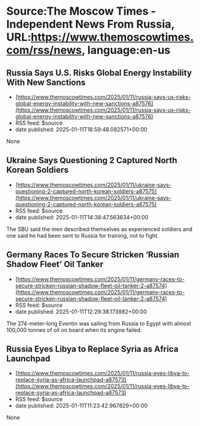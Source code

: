 # Source:The Moscow Times - Independent News From Russia, URL:https://www.themoscowtimes.com/rss/news, language:en-us

## Russia Says U.S. Risks Global Energy Instability With New Sanctions
 - [https://www.themoscowtimes.com/2025/01/11/russia-says-us-risks-global-energy-instability-with-new-sanctions-a87576](https://www.themoscowtimes.com/2025/01/11/russia-says-us-risks-global-energy-instability-with-new-sanctions-a87576)
 - RSS feed: $source
 - date published: 2025-01-11T18:59:48.082571+00:00

None

## Ukraine Says Questioning 2 Captured North Korean Soldiers
 - [https://www.themoscowtimes.com/2025/01/11/ukraine-says-questioning-2-captured-north-korean-soldiers-a87575](https://www.themoscowtimes.com/2025/01/11/ukraine-says-questioning-2-captured-north-korean-soldiers-a87575)
 - RSS feed: $source
 - date published: 2025-01-11T14:38:47.563634+00:00

The SBU said the men described themselves as experienced soldiers and one said he had been sent to Russia for training, not to fight.

## Germany Races To Secure Stricken ‘Russian Shadow Fleet’ Oil Tanker
 - [https://www.themoscowtimes.com/2025/01/11/germany-races-to-secure-stricken-russian-shadow-fleet-oil-tanker-2-a87574](https://www.themoscowtimes.com/2025/01/11/germany-races-to-secure-stricken-russian-shadow-fleet-oil-tanker-2-a87574)
 - RSS feed: $source
 - date published: 2025-01-11T12:29:38.173882+00:00

The 274-meter-long Eventin was sailing from Russia to Egypt with almost 100,000 tonnes of oil on board when its engine failed.

## Russia Eyes Libya to Replace Syria as Africa Launchpad
 - [https://www.themoscowtimes.com/2025/01/11/russia-eyes-libya-to-replace-syria-as-africa-launchpad-a87573](https://www.themoscowtimes.com/2025/01/11/russia-eyes-libya-to-replace-syria-as-africa-launchpad-a87573)
 - RSS feed: $source
 - date published: 2025-01-11T11:23:42.967829+00:00

None


